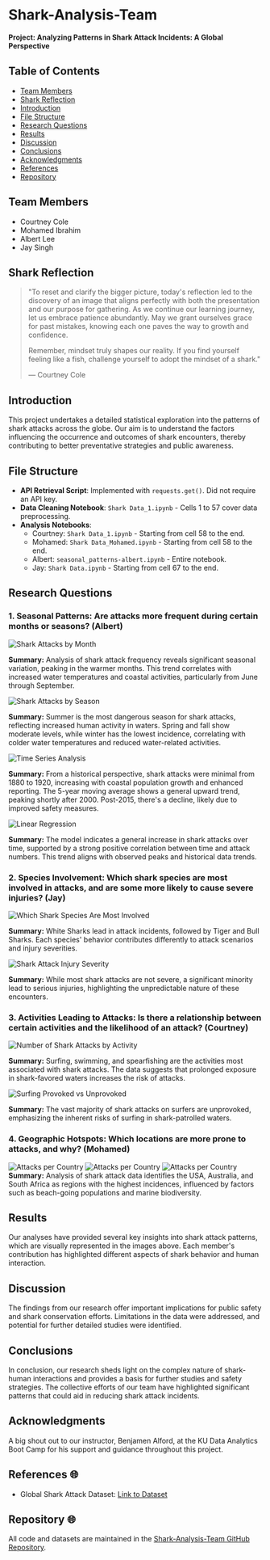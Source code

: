 # Shark-Analysis-Team
**Project: Analyzing Patterns in Shark Attack Incidents: A Global Perspective**

## Table of Contents
- [Team Members](#team-members)
- [Shark Reflection](#shark-reflection)
- [Introduction](#introduction)
- [File Structure](#file-structure)
- [Research Questions](#research-questions)
- [Results](#results)
- [Discussion](#discussion)
- [Conclusions](#conclusions)
- [Acknowledgments](#acknowledgments)
- [References](#references)
- [Repository](#repository)

## Team Members
- Courtney Cole
- Mohamed Ibrahim
- Albert Lee
- Jay Singh

## Shark Reflection
> "To reset and clarify the bigger picture, today's reflection led to the discovery of an image that aligns perfectly with both the presentation and our purpose for gathering. As we continue our learning journey, let us embrace patience abundantly. May we grant ourselves grace for past mistakes, knowing each one paves the way to growth and confidence.
>
> Remember, mindset truly shapes our reality. If you find yourself feeling like a fish, challenge yourself to adopt the mindset of a shark."
>
> — Courtney Cole

## Introduction
This project undertakes a detailed statistical exploration into the patterns of shark attacks across the globe. Our aim is to understand the factors influencing the occurrence and outcomes of shark encounters, thereby contributing to better preventative strategies and public awareness.

## File Structure
- **API Retrieval Script**: Implemented with `requests.get()`. Did not require an API key.
- **Data Cleaning Notebook**: `Shark Data_1.ipynb` - Cells 1 to 57 cover data preprocessing.
- **Analysis Notebooks**:
  - Courtney: `Shark Data_1.ipynb` - Starting from cell 58 to the end.
  - Mohamed: `Shark Data_Mohamed.ipynb` - Starting from cell 58 to the end.
  - Albert: `seasonal_patterns-albert.ipynb` - Entire notebook.
  - Jay: `Shark Data.ipynb` - Starting from cell 67 to the end.


## Research Questions
### 1. Seasonal Patterns: Are attacks more frequent during certain months or seasons? (Albert)

![Shark Attacks by Month](Data-Visualizations/Seasonal-Patterns-Albert/shark_attacks_by_month.png "Shark Attacks by Month")

**Summary:** Analysis of shark attack frequency reveals significant seasonal variation, peaking in the warmer months. This trend correlates with increased water temperatures and coastal activities, particularly from June through September.

![Shark Attacks by Season](Data-Visualizations/Seasonal-Patterns-Albert/shark_attacks_by_season.png "Shark Attacks by Season")

**Summary:** Summer is the most dangerous season for shark attacks, reflecting increased human activity in waters. Spring and fall show moderate levels, while winter has the lowest incidence, correlating with colder water temperatures and reduced water-related activities.

![Time Series Analysis](Data-Visualizations/Seasonal-Patterns-Albert/shark_attacks_trends_over_years.png "Time Series Analysis")

**Summary:** From a historical perspective, shark attacks were minimal from 1880 to 1920, increasing with coastal population growth and enhanced reporting. The 5-year moving average shows a general upward trend, peaking shortly after 2000. Post-2015, there's a decline, likely due to improved safety measures.

![Linear Regression](Data-Visualizations/Seasonal-Patterns-Albert/linear_regression_on_shark_attacks.png "Linear Regression")

**Summary:** The model indicates a general increase in shark attacks over time, supported by a strong positive correlation between time and attack numbers. This trend aligns with observed peaks and historical data trends.

### 2. Species Involvement: Which shark species are most involved in attacks, and are some more likely to cause severe injuries? (Jay)

![Which Shark Species Are Most Involved](Data-Visualizations/Species-Involvement-Jay/shark_species_involvement.png "Which Shark Species Are Most Involved")

**Summary:** White Sharks lead in attack incidents, followed by Tiger and Bull Sharks. Each species' behavior contributes differently to attack scenarios and injury severities.

![Shark Attack Injury Severity](Data-Visualizations/Species-Involvement-Jay/shark_attack_severity.png "Do Shark Attacks Leave Severe Injuries")

**Summary:** While most shark attacks are not severe, a significant minority lead to serious injuries, highlighting the unpredictable nature of these encounters.

### 3. Activities Leading to Attacks: Is there a relationship between certain activities and the likelihood of an attack? (Courtney)

![Number of Shark Attacks by Activity](Data-Visualizations/Activities-Leading-to-Attacks-Courtney/shark_attacks_by_activity.png "Number of Shark Attacks by Activity")

**Summary:** Surfing, swimming, and spearfishing are the activities most associated with shark attacks. The data suggests that prolonged exposure in shark-favored waters increases the risk of attacks.

![Surfing Provoked vs Unprovoked](Data-Visualizations/Activities-Leading-to-Attacks-Courtney/surfing_provoked_unprovoked.png "Surfing Deep Dive: Provoked v. Unprovoked")

**Summary:** The vast majority of shark attacks on surfers are unprovoked, emphasizing the inherent risks of surfing in shark-patrolled waters.

### 4. Geographic Hotspots: Which locations are more prone to attacks, and why? (Mohamed)

![Attacks per Country](Data-Visualizations/Geographic-Hotspots-Mohamed/attacks_per_country_bar_graph.png "Attacks per Country")
![Attacks per Country](Data-Visualizations/Geographic-Hotspots-Mohamed/attacks_per_country_pie_chart.png "Attacks per Country")
![Attacks per Country](Data-Visualizations/Geographic-Hotspots-Mohamed/top_us_states_for_shark_attacks.png "Attacks per Country")
**Summary:** Analysis of shark attack data identifies the USA, Australia, and South Africa as regions with the highest incidences, influenced by factors such as beach-going populations and marine biodiversity.

## Results
Our analyses have provided several key insights into shark attack patterns, which are visually represented in the images above. Each member's contribution has highlighted different aspects of shark behavior and human interaction.

## Discussion
The findings from our research offer important implications for public safety and shark conservation efforts. Limitations in the data were addressed, and potential for further detailed studies were identified.

## Conclusions
In conclusion, our research sheds light on the complex nature of shark-human interactions and provides a basis for further studies and safety strategies. The collective efforts of our team have highlighted significant patterns that could aid in reducing shark attack incidents.

## Acknowledgments
A big shout out to our instructor, Benjamen Alford, at the KU Data Analytics Boot Camp for his support and guidance throughout this project.

## References 🌐
- Global Shark Attack Dataset: [Link to Dataset](https://public.opendatasoft.com/explore/dataset/global-shark-attack/table/?flg=en-us&disjunctive.country&disjunctive.area&disjunctive.activity&dataChart)

## Repository 🌐

All code and datasets are maintained in the [Shark-Analysis-Team GitHub Repository](https://github.com/CourtneyCole123/Shark-Analysis-Team/tree/main).
